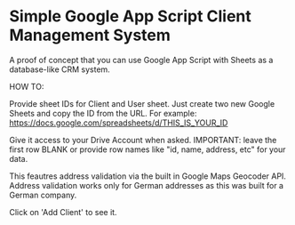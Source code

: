 # Simple Google App Script Client Management System 

A proof of concept that you can use Google App Script with Sheets as a database-like CRM system. 

HOW TO: 

Provide sheet IDs for Client and User sheet. Just create two new Google Sheets and copy the ID from the URL.
For example: 
https://docs.google.com/spreadsheets/d/THIS_IS_YOUR_ID

Give it access to your Drive Account when asked. 
IMPORTANT: leave the first row BLANK or provide row names like "id, name, address, etc" for your data. 

This feautres address validation via the built in Google Maps Geocoder API. 
Address validation works only for German addresses as this was built for a German company. 

Click on 'Add Client' to see it.  
